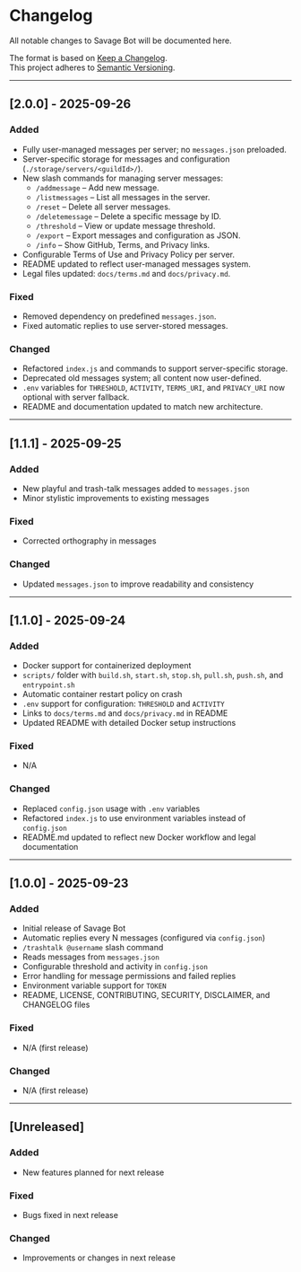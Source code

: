 # Changelog

All notable changes to Savage Bot will be documented here.

The format is based on [Keep a Changelog](https://keepachangelog.com/en/1.0.0/).  
This project adheres to [Semantic Versioning](https://semver.org/).

---

## [2.0.0] - 2025-09-26
### Added
- Fully user-managed messages per server; no `messages.json` preloaded.
- Server-specific storage for messages and configuration (`./storage/servers/<guildId>/`).
- New slash commands for managing server messages:
  - `/addmessage` – Add new message.
  - `/listmessages` – List all messages in the server.
  - `/reset` – Delete all server messages.
  - `/deletemessage` – Delete a specific message by ID.
  - `/threshold` – View or update message threshold.
  - `/export` – Export messages and configuration as JSON.
  - `/info` – Show GitHub, Terms, and Privacy links.
- Configurable Terms of Use and Privacy Policy per server.
- README updated to reflect user-managed messages system.
- Legal files updated: `docs/terms.md` and `docs/privacy.md`.

### Fixed
- Removed dependency on predefined `messages.json`.
- Fixed automatic replies to use server-stored messages.

### Changed
- Refactored `index.js` and commands to support server-specific storage.
- Deprecated old messages system; all content now user-defined.
- `.env` variables for `THRESHOLD`, `ACTIVITY`, `TERMS_URI`, and `PRIVACY_URI` now optional with server fallback.
- README and documentation updated to match new architecture.

---

## [1.1.1] - 2025-09-25
### Added
- New playful and trash-talk messages added to `messages.json`
- Minor stylistic improvements to existing messages

### Fixed
- Corrected orthography in messages

### Changed
- Updated `messages.json` to improve readability and consistency

---

## [1.1.0] - 2025-09-24
### Added
- Docker support for containerized deployment
- `scripts/` folder with `build.sh`, `start.sh`, `stop.sh`, `pull.sh`, `push.sh`, and `entrypoint.sh`
- Automatic container restart policy on crash
- `.env` support for configuration: `THRESHOLD` and `ACTIVITY`
- Links to `docs/terms.md` and `docs/privacy.md` in README
- Updated README with detailed Docker setup instructions

### Fixed
- N/A

### Changed
- Replaced `config.json` usage with `.env` variables
- Refactored `index.js` to use environment variables instead of `config.json`
- README.md updated to reflect new Docker workflow and legal documentation

---

## [1.0.0] - 2025-09-23
### Added
- Initial release of Savage Bot
- Automatic replies every N messages (configured via `config.json`)
- `/trashtalk @username` slash command
- Reads messages from `messages.json`
- Configurable threshold and activity in `config.json`
- Error handling for message permissions and failed replies
- Environment variable support for `TOKEN`
- README, LICENSE, CONTRIBUTING, SECURITY, DISCLAIMER, and CHANGELOG files

### Fixed
- N/A (first release)

### Changed
- N/A (first release)

---

## [Unreleased]
### Added
- New features planned for next release

### Fixed
- Bugs fixed in next release

### Changed
- Improvements or changes in next release
